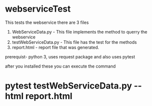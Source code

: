 # webserviceTest
This tests the webservice 
there are 3 files 
1. WebServiceData.py - This file implements the method to querry the webservice 
2. testWebServiceData.py - This file has the test for the methods
3. report.html - report file that was generated. 

prerequist- python 3, uses request package and also uses pytest 

after you installed these you can execute the command 

# pytest testWebServiceData.py --html report.html
